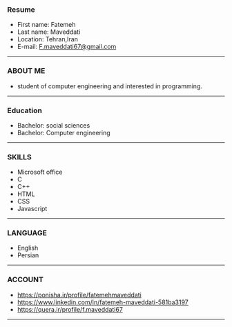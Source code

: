 ### Resume

+ First name: Fatemeh
+ Last name: Maveddati
+ Location: Tehran,Iran
+ E-mail: F.maveddati67@gmail.com 

---


### ABOUT ME

+ student of computer engineering and interested in programming.

---


### Education

+ Bachelor: social sciences 
+ Bachelor: Computer engineering

---


### SKILLS

+ Microsoft office
+ C
+ C++
+ HTML
+ CSS
+ Javascript

---


### LANGUAGE

+ English
+ Persian
---


### ACCOUNT
 
+ https://ponisha.ir/profile/fatemehmaveddati 
+ https://www.linkedin.com/in/fatemeh-maveddati-581ba3197
+ https://quera.ir/profile/f.maveddati67

---

